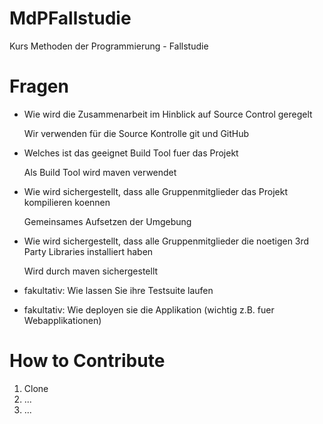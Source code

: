 MdPFallstudie
=============

Kurs Methoden der Programmierung - Fallstudie

Fragen
======
* Wie wird die Zusammenarbeit im Hinblick auf Source Control geregelt

    Wir verwenden für die Source Kontrolle git und GitHub

* Welches ist das geeignet Build Tool fuer das Projekt

    Als Build Tool wird maven verwendet

* Wie wird sichergestellt, dass alle Gruppenmitglieder das Projekt kompilieren koennen

    Gemeinsames Aufsetzen der Umgebung

* Wie wird sichergestellt, dass alle Gruppenmitglieder die noetigen 3rd Party Libraries installiert haben

    Wird durch maven sichergestellt

* fakultativ: Wie lassen Sie ihre Testsuite laufen
* fakultativ: Wie deployen sie die Applikation (wichtig z.B. fuer Webapplikationen)

How to Contribute
====
1. Clone
2. ...
3. ...

